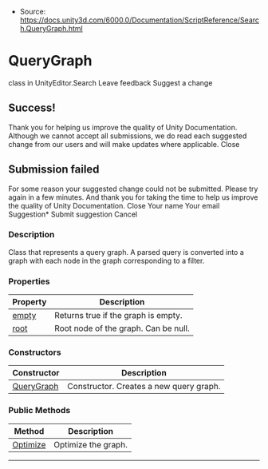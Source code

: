 * Source: https://docs.unity3d.com/6000.0/Documentation/ScriptReference/Search.QueryGraph.html

# QueryGraph
class in UnityEditor.Search
Leave feedback
Suggest a change
## Success!
Thank you for helping us improve the quality of Unity Documentation. Although we cannot accept all submissions, we do read each suggested change from our users and will make updates where applicable.
Close
## Submission failed
For some reason your suggested change could not be submitted. Please <a>try again</a> in a few minutes. And thank you for taking the time to help us improve the quality of Unity Documentation.
Close
Your name Your email Suggestion* Submit suggestion
Cancel
### Description
Class that represents a query graph.
A parsed query is converted into a graph with each node in the graph corresponding to a filter.
### Properties
Property | Description  
---|---  
[empty](https://docs.unity3d.com/6000.0/Documentation/ScriptReference/Search.QueryGraph-empty.html) | Returns true if the graph is empty.  
[root](https://docs.unity3d.com/6000.0/Documentation/ScriptReference/Search.QueryGraph-root.html) | Root node of the graph. Can be null.  
### Constructors
Constructor | Description  
---|---  
[QueryGraph](https://docs.unity3d.com/6000.0/Documentation/ScriptReference/Search.QueryGraph-ctor.html) | Constructor. Creates a new query graph.  
### Public Methods
Method | Description  
---|---  
[Optimize](https://docs.unity3d.com/6000.0/Documentation/ScriptReference/Search.QueryGraph.Optimize.html) | Optimize the graph.  
* * *
